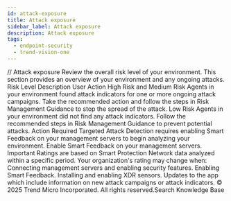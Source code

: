 ```yaml
---
id: attack-exposure
title: Attack exposure
sidebar_label: Attack exposure
description: Attack exposure
tags:
  - endpoint-security
  - trend-vision-one
---
```


/*<![CDATA[*/ $('#title').html($('meta[name=map-description]').attr('content')); /*]]>*/ Attack exposure Review the overall risk level of your environment. This section provides an overview of your environment and any ongoing attacks. Risk Level Description User Action High Risk and Medium Risk Agents in your environment found attack indicators for one or more ongoing attack campaigns. Take the recommended action and follow the steps in Risk Management Guidance to stop the spread of the attack. Low Risk Agents in your environment did not find any attack indicators. Follow the recommended steps in Risk Management Guidance to prevent potential attacks. Action Required Targeted Attack Detection requires enabling Smart Feedback on your management servers to begin analyzing your environment. Enable Smart Feedback on your management servers. Important Ratings are based on Smart Protection Network data analyzed within a specific period. Your organization's rating may change when: Connecting management servers and enabling security features. Enabling Smart Feedback. Installing and enabling XDR sensors. Updates to the app which include information on new attack campaigns or attack indicators. © 2025 Trend Micro Incorporated. All rights reserved.Search Knowledge Base